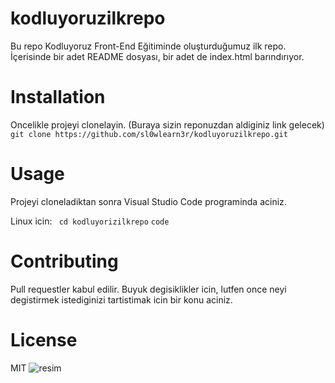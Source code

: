 # kodluyoruzilkrepo
Bu repo Kodluyoruz Front-End Eğitiminde oluşturduğumuz ilk repo. İçerisinde  bir adet README dosyası, bir adet de index.html barındırıyor.

# Installation
Oncelikle projeyi clonelayin. (Buraya sizin reponuzdan aldiginiz link gelecek)
`git clone https://github.com/sl0wlearn3r/kodluyoruzilkrepo.git `

# Usage
Projeyi cloneladiktan sonra Visual Studio Code programinda aciniz.

Linux icin:
` cd kodluyorizilkrepo`
 `code`

 # Contributing
 Pull requestler kabul edilir. Buyuk degisiklikler icin, lutfen once neyi degistirmek istediginizi tartistimak icin bir konu aciniz.

 # License

 MIT 
 ![resim](https://drive.google.com/file/d/1z3HhfQMPUd8XCXosRg0SDLh4oU-QhUDu/view?usp=sharing)


